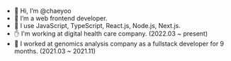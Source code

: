 - 👋 Hi, I’m @chaeyoo
- 👀 I’m a web frontend developer.
- 🌱 I use JavaScript, TypeScript, React.js, Node.js, Next.js.
- ✋ I'm working at digital health care company. (2022.03 ~ present)
- 🧬 I worked at genomics analysis company as a fullstack developer for 9 months. (2021.03 ~ 2021.11)


<!---
chaeyoo/chaeyoo is a ✨ special ✨ repository because its `README.md` (this file) appears on your GitHub profile.
You can click the Preview link to take a look at your changes.
--->
